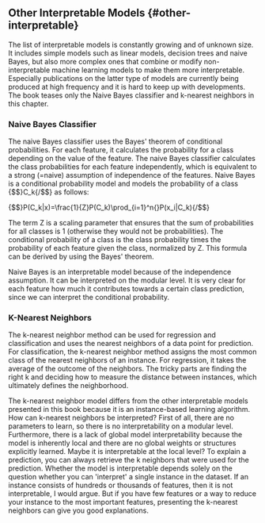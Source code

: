


## Other Interpretable Models {#other-interpretable}

The list of interpretable models is constantly growing and of unknown size.
It includes simple models such as linear models, decision trees and naive Bayes, but also more complex ones that combine or modify non-interpretable machine learning models to make them more interpretable.
Especially publications on the latter type of models are currently being produced at high frequency and it is hard to keep up with developments.
The book teases only the Naive Bayes classifier and k-nearest neighbors in this chapter.

### Naive Bayes Classifier

The naive Bayes classifier uses the Bayes' theorem of conditional probabilities.
For each feature, it calculates the probability for a class depending on the value of the feature.
The naive Bayes classifier calculates the class probabilities for each feature independently, which is equivalent to a strong (=naive) assumption of independence of the features.
Naive Bayes is a conditional probability model and models the probability of a class {$$}C_k{/$$} as follows:

{$$}P(C_k|x)=\frac{1}{Z}P(C_k)\prod_{i=1}^n{}P(x_i|C_k){/$$}

The term Z is a scaling parameter that ensures that the sum of probabilities for all classes is 1 (otherwise they would not be probabilities).
The conditional probability of a class is the class probability times the probability of each feature given the class, normalized by Z.
This formula can be derived by using the Bayes' theorem.

Naive Bayes is an interpretable model because of the independence assumption.
It can be interpreted on the modular level.
It is very clear for each feature how much it contributes towards a certain class prediction, since we can interpret the conditional probability.

### K-Nearest Neighbors

The k-nearest neighbor method can be used for regression and classification and uses the nearest neighbors of a data point for prediction.
For classification, the k-nearest neighbor method assigns the most common class of the nearest neighbors of an instance.
For regression, it takes the average of the outcome of the neighbors.
The tricky parts are finding the right k and deciding how to measure the distance between instances, which ultimately defines the neighborhood.


The k-nearest neighbor model differs from the other interpretable models presented in this book because it is an instance-based learning algorithm.
How can k-nearest neighbors be interpreted?
First of all, there are no parameters to learn, so there is no interpretability on a modular level.
Furthermore, there is a lack of global model interpretability because the model is inherently local and there are no global weights or structures explicitly learned.
Maybe it is interpretable at the local level?
To explain a prediction, you can always retrieve the k neighbors that were used for the prediction.
Whether the model is interpretable depends solely on the question whether you can 'interpret' a single instance in the dataset.
If an instance consists of hundreds or thousands of features, then it is not interpretable, I would argue.
But if you have few features or a way to reduce your instance to the most important features, presenting the k-nearest neighbors can give you good explanations.
